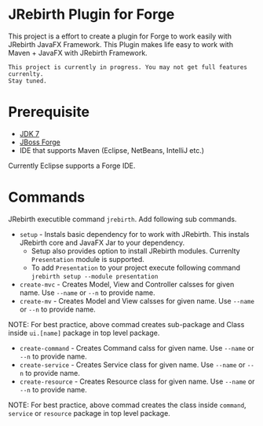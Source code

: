 JRebirth Plugin for Forge
=========================

This project is a effort to create a plugin for Forge to work easily with JRebirth JavaFX Framework. 
This Plugin makes life easy to work with Maven + JavaFX with JRebirth Framework. 

    This project is currently in progress. You may not get full features currenlty.
    Stay tuned.

Prerequisite
=============
* [JDK 7](http://www.oracle.com/technetwork/java/javase/downloads/jdk7-downloads-1880260.html)
* [JBoss Forge](http://forge.jboss.org)
* IDE that supports Maven (Eclipse, NetBeans, IntelliJ etc.)

Currently Eclipse supports a Forge IDE. 

Commands
========
JRebirth executible command `jrebirth`. Add following sub commands. 

* `setup` - Instals basic dependency for to work with JRebirth. This instals JRebirth core and JavaFX Jar to your dependency.
    + Setup also provides option to install JRebirth modules. Currenlty `Presentation` module is supported. 
    + To add `Presentation` to your project execute following command `jrebirth setup --module presentation`
* `create-mvc` - Creates Model, View and Controller calsses for given name. Use `--name` or `--n` to provide name.
* `create-mv` - Creates Model and View calsses for given name. Use `--name` or `--n` to provide name.

NOTE: For best practice, above commad creates sub-package and Class inside `ui.[name]` package in top level package.

* `create-command` - Creates Command calss for given name. Use `--name` or `--n` to provide name.
* `create-service` - Creates Service class for given name. Use `--name` or `--n` to provide name.
* `create-resource` - Creates Resource class for given name. Use `--name` or `--n` to provide name.

NOTE: For best practice, above commad creates the class inside `command`, `service` or `resource` package in top level package.



